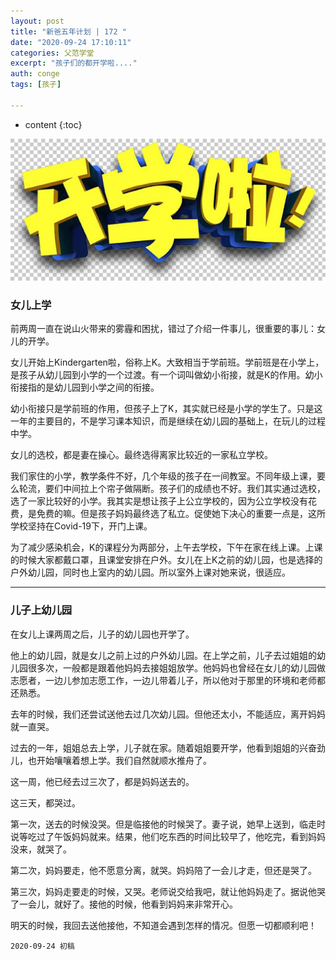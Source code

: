 ```yaml
---
layout: post
title: "新爸五年计划 | 172 "
date: "2020-09-24 17:10:11"
categories: 父范学堂
excerpt: "孩子们的都开学啦...."
auth: conge
tags: [孩子]

---
```

* content
{:toc}

 ![back to school](/assets/images/父范学堂/back-to-school.jpg)

### 女儿上学

前两周一直在说山火带来的雾霾和困扰，错过了介绍一件事儿，很重要的事儿：女儿的开学。

女儿开始上Kindergarten啦，俗称上K。大致相当于学前班。学前班是在小学上，是孩子从幼儿园到小学的一个过渡。有一个词叫做幼小衔接，就是K的作用。幼小衔接指的是幼儿园到小学之间的衔接。

幼小衔接只是学前班的作用，但孩子上了K，其实就已经是小学的学生了。只是这一年的主要目的，不是学习课本知识，而是继续在幼儿园的基础上，在玩儿的过程中学。

女儿的选校，都是妻在操心。最终选得离家比较近的一家私立学校。

我们家住的小学，教学条件不好，几个年级的孩子在一间教室。不同年级上课，要么轮流，要们中间拉上个帘子做隔断。孩子们的成绩也不好。我们其实通过选校，选了一家比较好的小学。我其实是想让孩子上公立学校的，因为公立学校没有花费，是免费的嘛。但是孩子妈妈最终选了私立。促使她下决心的重要一点是，这所学校坚持在Covid-19下，开门上课。

为了减少感染机会，K的课程分为两部分，上午去学校，下午在家在线上课。上课的时候大家都戴口罩，且课堂安排在户外。女儿在上K之前的幼儿园，也是选择的户外幼儿园，同时也上室内的幼儿园。所以室外上课对她来说，很适应。

-----
### 儿子上幼儿园

在女儿上课两周之后，儿子的幼儿园也开学了。

他上的幼儿园，就是女儿之前上过的户外幼儿园。在上学之前，儿子去过姐姐的幼儿园很多次，一般都是跟着他妈妈去接姐姐放学。他妈妈也曾经在女儿的幼儿园做志愿者，一边儿参加志愿工作，一边儿带着儿子，所以他对于那里的环境和老师都还熟悉。

去年的时候，我们还尝试送他去过几次幼儿园。但他还太小，不能适应，离开妈妈就一直哭。

过去的一年，姐姐总去上学，儿子就在家。随着姐姐要开学，他看到姐姐的兴奋劲儿，也开始嚷嚷着想上学。我们自然就顺水推舟了。

这一周，他已经去过三次了，都是妈妈送去的。

这三天，都哭过。

第一次，送去的时候没哭。但是临接他的时候哭了。妻子说，她早上送到，临走时说等吃过了午饭妈妈就来。结果，他们吃东西的时间比较早了，他吃完，看到妈妈没来，就哭了。

第二次，妈妈要走，他不愿意分离，就哭。妈妈陪了一会儿才走，但还是哭了。

第三次，妈妈走要走的时候，又哭。老师说交给我吧，就让他妈妈走了。据说他哭了一会儿，就好了。接他的时候，他看到妈妈来非常开心。

明天的时候，我回去送他接他，不知道会遇到怎样的情况。但愿一切都顺利吧！


```
2020-09-24 初稿
```

